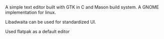 A simple text editor built with GTK in C and Mason build system. A GNOME implementation for linux.

Libadwaita can be used for standardized UI.

Used flatpak as a default editor
